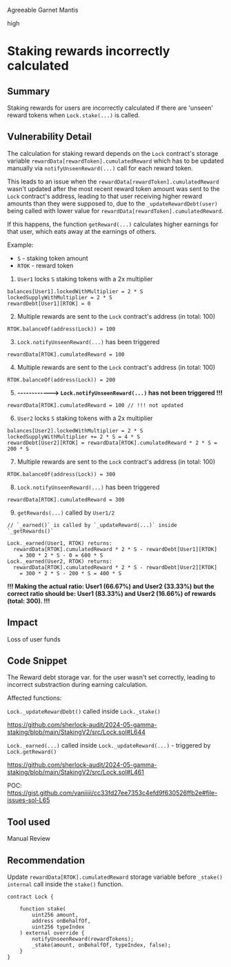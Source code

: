 Agreeable Garnet Mantis

high

# Staking rewards incorrectly calculated

## Summary

Staking rewards for users are incorrectly calculated if there are 'unseen' reward tokens when `Lock.stake(...)` is called.

## Vulnerability Detail

The calculation for staking reward depends on the `Lock` contract's storage variable `rewardData[rewardToken].cumulatedReward` which has to be updated manually via `notifyUnseenReward(...)` call for each reward token.

This leads to an issue when the `rewardData[rewardToken].cumulatedReward` wasn't updated after the most recent reward token amount was sent to the `Lock` contract's address, leading to that user receiving higher reward amounts than they were supposed to, due to the `_updateRewardDebt(user)` being called with lower value for `rewardData[rewardToken].cumulatedReward`. 

If this happens, the function `getReward(...)` calculates higher earnings for that user, which eats away at the earnings of others.


Example:
- `S` - staking token amount
- `RTOK` - reward token

1. `User1` locks `S` staking tokens with a 2x multiplier
```solidity
balances[User1].lockedWithMultiplier = 2 * S
lockedSupplyWithMultiplier = 2 * S
rewardDebt[User1][RTOK] = 0
```
2. Multiple rewards are sent to the `Lock` contract's address (in total: 100)

```solidity
RTOK.balanceOf(address(Lock)) = 100
```
3. `Lock.notifyUnseenReward(...)` has been triggered  

```solidity
rewardData[RTOK].cumulatedReward = 100
```

4. Multiple rewards are sent to the `Lock` contract's address (in total: 100)
```solidity
RTOK.balanceOf(address(Lock)) = 200
```

5. **------------> `Lock.notifyUnseenReward(...)` has not been triggered !!!** 
```solidity
rewardData[RTOK].cumulatedReward = 100 // !!! not updated
```

6. `User2` locks `S` staking tokens with a 2x multiplier
```solidity
balances[User2].lockedWithMultiplier = 2 * S
lockedSupplyWithMultiplier += 2 * S = 4 * S
rewardDebt[User2][RTOK] = rewardData[RTOK].cumulatedReward * 2 * S = 200 * S
```

7. Multiple rewards are sent to the `Lock` contract's address (in total: 100)
```solidity
RTOK.balanceOf(address(Lock)) = 300
```

8. `Lock.notifyUnseenReward(...)` has been triggered  
```solidity
rewardData[RTOK].cumulatedReward = 300
```

9. `getRewards(...)` called by `User1/2`
```solidity
// `_earned()` is called by `_updateReward(...)` inside `_getRewards()`

Lock._earned(User1, RTOK) returns: 
  rewardData[RTOK].cumulatedReward * 2 * S - rewardDebt[User1][RTOK]
    = 300 * 2 * S - 0 = 600 * S
Lock._earned(User2, RTOK) returns: 
  rewardData[RTOK].cumulatedReward * 2 * S - rewardDebt[User2][RTOK]
    = 300 * 2 * S - 200 * S = 400 * S
```

**!!! Making the actual ratio:  User1 (66.67%) and User2 (33.33%) but the correct ratio should be: User1 (83.33%) and User2 (16.66%) of rewards (total: 300). !!!**

## Impact

Loss of user funds

## Code Snippet

The Reward debt storage var. for the user wasn't set correctly, leading to incorrect substraction during earning calculation.

Affected functions:

`Lock._updateRewardDebt()` called inside `Lock._stake()`

https://github.com/sherlock-audit/2024-05-gamma-staking/blob/main/StakingV2/src/Lock.sol#L644

`Lock._earned(...)` called inside `Lock._updateReward(...)` - triggered by `Lock.getReward()`

https://github.com/sherlock-audit/2024-05-gamma-staking/blob/main/StakingV2/src/Lock.sol#L461

POC:  https://gist.github.com/vaniiiii/cc33fd27ee7353c4efd9f630526ffb2e#file-issues-sol-L65

## Tool used

Manual Review

## Recommendation

Update `rewardData[RTOK].cumulatedReward` storage variable before `_stake() internal` call inside the `stake()` function.

```solidity
contract Lock {

    function stake(
        uint256 amount,
        address onBehalfOf,
        uint256 typeIndex
    ) external override {
        notifyUnseenReward(rewardTokens);
        _stake(amount, onBehalfOf, typeIndex, false);
    }
}
```


